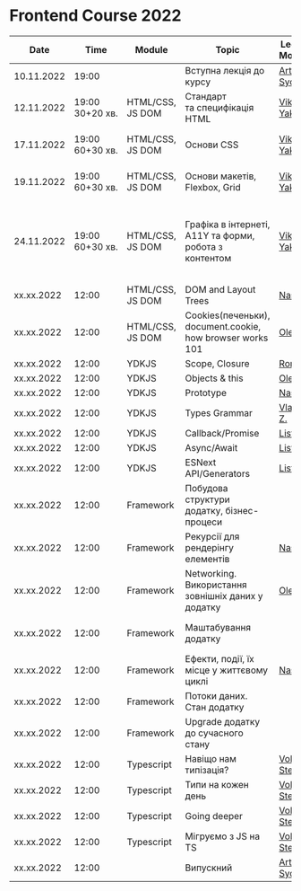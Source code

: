 # Frontend Course 2022

| Date | Time | Module | Topic | Lecturer / Moderator | Cover lecturer | Summary | Slides | Video | Home task |
| --- | --- | --- | --- | --- | --- | --- | --- | --- | --- |
10.11.2022|19:00| |Вступна лекція до курсу|[Artem Sychov](https://github.com/suchov)||||
12.11.2022|19:00<br>30+20 хв.|HTML/CSS, JS DOM|Стандарт та специфікація HTML|[Viktor Yakubiv](https://github.com/viktor-yakubiv)||[Конспект специфікації HTML](https://viktor-yakubiv.github.io/slides/html.html)|[Слайди по HTML](https://viktor-yakubiv.github.io/slides/html.html?view=presentation)|[О. Островний: HTML/CSS](https://youtu.be/xogSwtgiEJ0) (2021, 0:00:00–1:19:32)|
17.11.2022|19:00<br>60+30 хв.|HTML/CSS, JS DOM|Основи CSS|[Viktor Yakubiv](https://github.com/viktor-yakubiv)||||[О. Островний: HTML/CSS](https://youtu.be/xogSwtgiEJ0?t=4772) (2021, 1:19:32–2:03:38)|
19.11.2022|19:00<br>60+30 хв.|HTML/CSS, JS DOM|Основи макетів, Flexbox, Grid|[Viktor Yakubiv](https://github.com/viktor-yakubiv)||||[О. Островний: HTML/CSS](https://youtu.be/xogSwtgiEJ0?t=7418) (2021, 2:03:38–2:54:46)|
24.11.2022|19:00<br>60+30 хв.|HTML/CSS, JS DOM|Графіка в інтернеті, А11Y та форми, робота з контентом|[Viktor Yakubiv](https://github.com/viktor-yakubiv)||||[О. Островний: Зображення, форми, доступність](https://www.youtube.com/watch?v=7Q7jEa5h3FY) (2021)<br>[О. Островний: Як працює браузер](https://www.youtube.com/watch?v=0l7ikOmdGGQ) (2021)||
xx.xx.2022|12:00|HTML/CSS, JS DOM | DOM and Layout Trees|[Nastia M.](https://github.com/AMashoshyna)||||
xx.xx.2022|12:00|HTML/CSS, JS DOM | Cookies(печеньки), document.cookie, how browser works 101|[Oleksii B.](https://github.com/Roophee)||||
xx.xx.2022|12:00|YDKJS|Scope, Closure|[Roman H.](https://github.com/Roman-Halenko)||||
xx.xx.2022|12:00|YDKJS|Objects & this|[Oleksii B.](https://github.com/Roophee)||||
xx.xx.2022|12:00|YDKJS|Prototype|[Nastia M.](https://github.com/AMashoshyna)||||
xx.xx.2022|12:00|YDKJS|Types Grammar|[Vladyslav Z.](https://github.com/what1s1ove)||||
xx.xx.2022|12:00|YDKJS|Callback/Promise|[Listochkin](https://github.com/listochkin)||||
xx.xx.2022|12:00|YDKJS|Async/Await|[Listochkin](https://github.com/listochkin)||||
xx.xx.2022|12:00|YDKJS|ESNext API/Generators|[Listochkin](https://github.com/listochkin)||||
xx.xx.2022|12:00|Framework|Побудова структури додатку, бізнес-процеси|||||[Частина 1](https://www.youtube.com/watch?v=yrQFB0o9-7s&list=PLS8sEUxbfFY_eoMYj8tifTn83xv_VgnSd&index=26)|
xx.xx.2022|12:00|Framework|Рекурсії для рендерінгу елементів|[Nastia M.](https://github.com/AMashoshyna)||||
xx.xx.2022|12:00|Framework|Networking. Використання зовнішніх даних у додатку|[Oleksii B.](https://github.com/Roophee)||||[Частина 3](https://www.youtube.com/watch?v=Q27TVN3OUi8&list=PLS8sEUxbfFY_eoMYj8tifTn83xv_VgnSd&index=29); [Q&A сесія](https://www.youtube.com/watch?v=AU2YiSt6lR8&list=PLS8sEUxbfFY_eoMYj8tifTn83xv_VgnSd&index=30)|
xx.xx.2022|12:00|Framework|Маштабування додатку|||||[Частина 4.1](https://www.youtube.com/watch?v=r375E7H6QeA&list=PLS8sEUxbfFY_eoMYj8tifTn83xv_VgnSd&index=31); [Частина 4.2](https://www.youtube.com/watch?v=IGXWKcJt2Fc&list=PLS8sEUxbfFY_eoMYj8tifTn83xv_VgnSd&index=32); [Q&A сесія](https://www.youtube.com/watch?v=Y418sgGslXU&list=PLS8sEUxbfFY_eoMYj8tifTn83xv_VgnSd&index=33); [AMA сесія](https://www.youtube.com/watch?v=JCp1HV2OqG4&list=PLS8sEUxbfFY_eoMYj8tifTn83xv_VgnSd&index=34)|
xx.xx.2022|12:00|Framework|Ефекти, події, їх місце у життєвому циклі|[Nastia M.](https://github.com/AMashoshyna)||||[Частина 5](https://www.youtube.com/watch?v=pw-I9SNLhcA&list=PLS8sEUxbfFY_eoMYj8tifTn83xv_VgnSd&index=35)|
xx.xx.2022|12:00|Framework|Потоки даних. Стан додатку|||||[Частина 6](https://www.youtube.com/watch?v=iXv7KvOxKxU&list=PLS8sEUxbfFY_eoMYj8tifTn83xv_VgnSd&index=36); [Q&A сесія](https://www.youtube.com/watch?v=0hqdEfsDX60&list=PLS8sEUxbfFY_eoMYj8tifTn83xv_VgnSd&index=37)|
xx.xx.2022|12:00|Framework|Upgrade додатку до сучасного стану|||||[Частина 7](https://www.youtube.com/watch?v=NsZvZxB7HQI&list=PLS8sEUxbfFY_eoMYj8tifTn83xv_VgnSd&index=38); [AMA сесія](https://www.youtube.com/watch?v=z0i8qEu12-c&list=PLS8sEUxbfFY_eoMYj8tifTn83xv_VgnSd&index=39)|
xx.xx.2022|12:00|Typescript|Навіщо нам типізація?|[Volodymyr Stelmakh](https://github.com/stelmakh)||||
xx.xx.2022|12:00|Typescript|Типи на кожен день|[Volodymyr Stelmakh](https://github.com/stelmakh)||||
xx.xx.2022|12:00|Typescript|Going deeper|[Volodymyr Stelmakh](https://github.com/stelmakh)||||
xx.xx.2022|12:00|Typescript|Мігруємо з JS на TS|[Volodymyr Stelmakh](https://github.com/stelmakh)||||
xx.xx.2022|12:00| |Випускний|[Artem Sychov](https://github.com/suchov)||||
